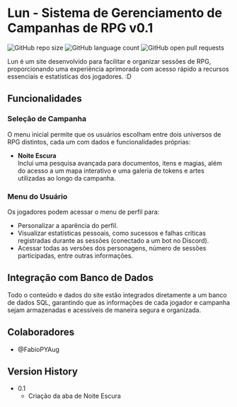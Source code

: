 # Lun - Sistema de Gerenciamento de Campanhas de RPG v0.1

![GitHub repo size](https://img.shields.io/github/repo-size/FabioPYAug/Luna-RPG?style=for-the-badge)
![GitHub language count](https://img.shields.io/github/languages/count/FabioPYAug/Luna-RPG?style=for-the-badge)
![GitHub open pull requests](https://img.shields.io/github/issues-pr/FabioPYAug/Luna-RPG?style=for-the-badge)



Lun é um site desenvolvido para facilitar e organizar sessões de RPG, proporcionando uma experiência aprimorada com acesso rápido a recursos essenciais e estatísticas dos jogadores. :D

## Funcionalidades

### Seleção de Campanha
O menu inicial permite que os usuários escolham entre dois universos de RPG distintos, cada um com dados e funcionalidades próprias:

- **Noite Escura**  
  Inclui uma pesquisa avançada para documentos, itens e magias, além do acesso a um mapa interativo e uma galeria de tokens e artes utilizadas ao longo da campanha.

### Menu do Usuário
Os jogadores podem acessar o menu de perfil para:

- Personalizar a aparência do perfil.
- Visualizar estatísticas pessoais, como sucessos e falhas críticas registradas durante as sessões (conectado a um bot no Discord).
- Acessar todas as versões dos personagens, número de sessões participadas, entre outras informações.

## Integração com Banco de Dados

Todo o conteúdo e dados do site estão integrados diretamente a um banco de dados SQL, garantindo que as informações de cada jogador e campanha sejam armazenadas e acessíveis de maneira segura e organizada.

## Colaboradores

* @FabioPYAug

## Version History

* 0.1
    * Criação da aba de Noite Escura
